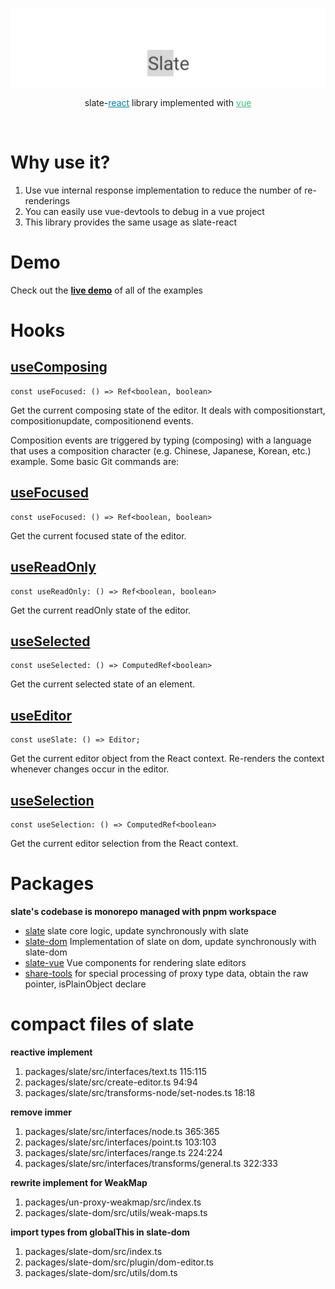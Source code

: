 [<img src="https://raw.githubusercontent.com/ianstormtaylor/slate/main/docs/images/banner.png" />](https://github.com/ianstormtaylor/slate/raw/main/docs/images/banner.png)

<p align="center">
  slate-<a style="color: #087ea4" href="https://react.dev/">react</a> library implemented with <a style="color: #42b883" href="https://vuejs.org/">vue</a>
</p>
<br/>

# Why use it?

1. Use vue internal response implementation to reduce the number of re-renderings
2. You can easily use vue-devtools to debug in a vue project
3. This library provides the same usage as slate-react

# Demo

Check out the [**live demo**](https://guan-erjia.github.io/slate-vue3/) of all of the examples

# Hooks

## [useComposing](https://github.com/Guan-Erjia/slate-vue3/blob/master/packages/slate-vue/src/hooks/use-composing.ts)

```
const useFocused: () => Ref<boolean, boolean>
```

Get the current composing state of the editor. It deals with compositionstart, compositionupdate, compositionend events.

Composition events are triggered by typing (composing) with a language that uses a composition character (e.g. Chinese, Japanese, Korean, etc.) example.
Some basic Git commands are:

## [useFocused](https://github.com/Guan-Erjia/slate-vue3/blob/master/packages/slate-vue/src/hooks/use-focus.ts)

```
const useFocused: () => Ref<boolean, boolean>
```

Get the current focused state of the editor.

## [useReadOnly](https://github.com/Guan-Erjia/slate-vue3/blob/master/packages/slate-vue/src/hooks/use-read-only.ts)

```
const useReadOnly: () => Ref<boolean, boolean>
```

Get the current readOnly state of the editor.

## [useSelected](https://github.com/Guan-Erjia/slate-vue3/blob/master/packages/slate-vue/src/hooks/use-selected.ts)

```
const useSelected: () => ComputedRef<boolean>
```

Get the current selected state of an element.

## [useEditor](https://github.com/Guan-Erjia/slate-vue3/blob/master/packages/slate-vue/src/hooks/use-editor.ts)

```
const useSlate: () => Editor;
```

Get the current editor object from the React context. Re-renders the context whenever changes occur in the editor.

## [useSelection](https://github.com/Guan-Erjia/slate-vue3/blob/master/packages/slate-vue/src/hooks/use-selection.ts)

```
const useSelection: () => ComputedRef<boolean>
```

Get the current editor selection from the React context.

# Packages

**slate's codebase is monorepo managed with pnpm workspace**

- [slate](https://github.com/Guan-Erjia/slate-vue3/tree/master/packages/slate)
  slate core logic, update synchronously with slate
- [slate-dom](https://github.com/Guan-Erjia/slate-vue3/tree/master/packages/slate-dom)
  Implementation of slate on dom, update synchronously with slate-dom
- [slate-vue](https://github.com/Guan-Erjia/slate-vue3/tree/master/packages/slate-vue)
  Vue components for rendering slate editors
- [share-tools](https://github.com/Guan-Erjia/slate-vue3/tree/master/packages/share-tools)
  for special processing of proxy type data, obtain the raw pointer, isPlainObject declare

# compact files of slate

**reactive implement**

1. packages/slate/src/interfaces/text.ts 115:115
2. packages/slate/src/create-editor.ts 94:94
3. packages/slate/src/transforms-node/set-nodes.ts 18:18

**remove immer**

1. packages/slate/src/interfaces/node.ts 365:365
2. packages/slate/src/interfaces/point.ts 103:103
3. packages/slate/src/interfaces/range.ts 224:224
4. packages/slate/src/interfaces/transforms/general.ts 322:333

**rewrite implement for WeakMap**

1. packages/un-proxy-weakmap/src/index.ts
2. packages/slate-dom/src/utils/weak-maps.ts

**import types from globalThis in slate-dom**
1. packages/slate-dom/src/index.ts
2. packages/slate-dom/src/plugin/dom-editor.ts
3. packages/slate-dom/src/utils/dom.ts

